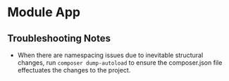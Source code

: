 # Module App

## Troubleshooting Notes
- When there are namespacing issues due to inevitable structural changes, run `composer dump-autoload` to ensure the composer.json file
effectuates the changes to the project.